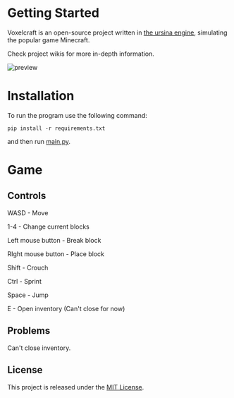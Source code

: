 # Getting Started
Voxelcraft is an open-source project written in [the ursina engine](https://github.com/pokepetter/ursina), simulating the popular game Minecraft.

Check project wikis for more in-depth information.

![preview](https://user-images.githubusercontent.com/69072635/114299789-e1a73a80-9ac5-11eb-8d02-6ca3dc1d2c79.png)


# Installation
To run the program use the following command:

```pip install -r requirements.txt```

and then run [main.py](https://github.com/CMihai99/nesucraft/blob/main/main.py).


# Game

## Controls

WASD - Move

1-4 - Change current blocks

Left mouse button - Break block

RIght mouse button - Place block

Shift - Crouch

Ctrl - Sprint

Space - Jump

E - Open inventory (Can't close for now)


## Problems

Can't close inventory.


## License
This project is released under the [MIT License](https://choosealicense.com/licenses/mit/).
